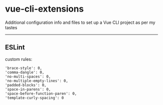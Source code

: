 # vue-cli-extensions
Additional configuration info and files to set up a Vue CLI project as per my tastes

--- 

## ESLint

custom rules:
```
'brace-style': 0,
'comma-dangle': 0,
'no-multi-spaces': 0,
'no-multiple-empty-lines': 0,
'padded-blocks': 0,
'space-in-parens': 0,
'space-before-function-paren': 0,
'template-curly-spacing': 0
```
